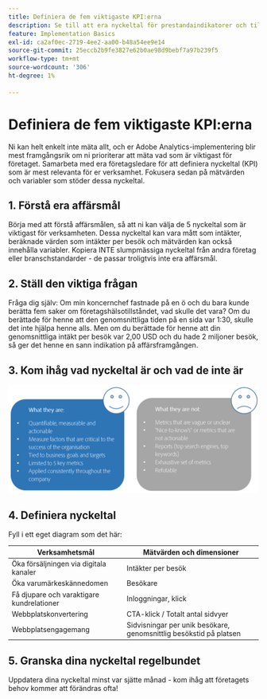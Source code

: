 ```yaml
---
title: Definiera de fem viktigaste KPI:erna
description: Se till att era nyckeltal för prestandaindikatorer och tillhörande mätvärden och dimensioner är anpassade efter era affärsbehov.
feature: Implementation Basics
exl-id: ca2af0ec-2719-4ee2-aa00-b48a54ee9e14
source-git-commit: 25eccb2b9fe3827e62b0ae98d9bebf7a97b239f5
workflow-type: tm+mt
source-wordcount: '306'
ht-degree: 1%

---
```


# Definiera de fem viktigaste KPI:erna

Ni kan helt enkelt inte mäta allt, och er Adobe Analytics-implementering blir mest framgångsrik om ni prioriterar att mäta vad som är viktigast för företaget. Samarbeta med era företagsledare för att definiera nyckeltal (KPI) som är mest relevanta för er verksamhet. Fokusera sedan på mätvärden och variabler som stöder dessa nyckeltal.

## 1. Förstå era affärsmål

Börja med att förstå affärsmålen, så att ni kan välja de 5 nyckeltal som är viktigast för verksamheten. Dessa nyckeltal kan vara mått som intäkter, beräknade värden som intäkter per besök och mätvärden kan också innehålla variabler. Kopiera INTE slumpmässiga nyckeltal från andra företag eller branschstandarder - de passar troligtvis inte era affärsmål.

## 2. Ställ den viktiga frågan

Fråga dig själv: Om min koncernchef fastnade på en ö och du bara kunde berätta fem saker om företagshälsotillståndet, vad skulle det vara? Om du berättade för henne att den genomsnittliga tiden på en sida var 1:30, skulle det inte hjälpa henne alls. Men om du berättade för henne att din genomsnittliga intäkt per besök var 2,00 USD och du hade 2 miljoner besök, så ger det henne en sann indikation på affärsframgången.

## 3. Kom ihåg vad nyckeltal är och vad de inte är

![](assets/kpis.png)

## 4. Definiera nyckeltal

Fyll i ett eget diagram som det här:

| Verksamhetsmål | Mätvärden och dimensioner |
| --- | --- |
| Öka försäljningen via digitala kanaler | Intäkter per besök |
| Öka varumärkeskännedomen | Besökare |
| Få djupare och varaktigare kundrelationer | Inloggningar, klick |
| Webbplatskonvertering | CTA-klick / Totalt antal sidvyer |
| Webbplatsengagemang | Sidvisningar per unik besökare, genomsnittlig besökstid på platsen |

## 5. Granska dina nyckeltal regelbundet

Uppdatera dina nyckeltal minst var sjätte månad - kom ihåg att företagets behov kommer att förändras ofta!
